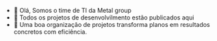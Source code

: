 - 👋 Olá, Somos o time de TI da Metal group
- 👀 Todos os projetos de desenvolvilmento estão publicados aqui
- 🌱 Uma boa organização de projetos transforma planos em resultados concretos com eficiência.

<!---
timetalgroup/timetalgroup is a ✨ special ✨ repository because its `README.md` (this file) appears on your GitHub profile.
You can click the Preview link to take a look at your changes.
--->
